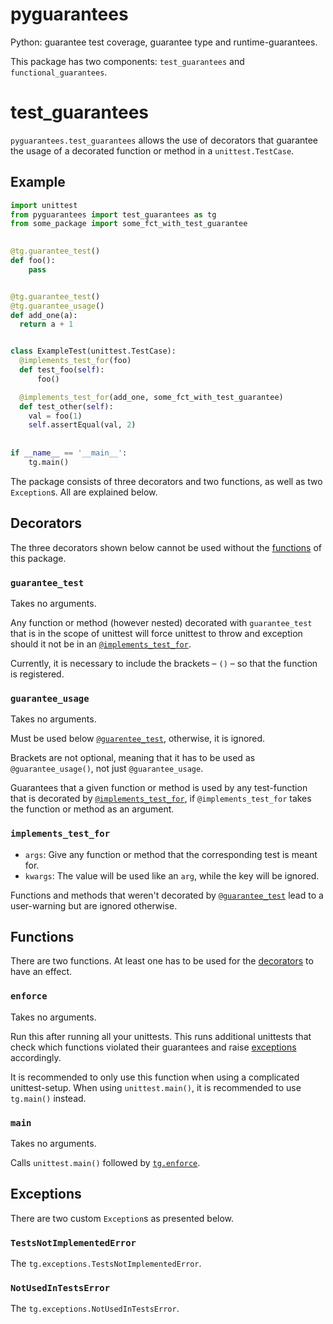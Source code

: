 # pyguarantees
Python: guarantee test coverage, guarantee type and runtime-guarantees.

This package has two components: `test_guarantees` and `functional_guarantees`.

# test_guarantees

`pyguarantees.test_guarantees` allows the use of decorators that guarantee the
usage of a decorated function or method in a `unittest.TestCase`. 

## Example

```python 
import unittest
from pyguarantees import test_guarantees as tg
from some_package import some_fct_with_test_guarantee
 

@tg.guarantee_test()
def foo():
    pass


@tg.guarantee_test()
@tg.guarantee_usage()
def add_one(a):
  return a + 1


class ExampleTest(unittest.TestCase):
  @implements_test_for(foo)
  def test_foo(self):
      foo()

  @implements_test_for(add_one, some_fct_with_test_guarantee)
  def test_other(self):
    val = foo(1)
    self.assertEqual(val, 2)
    
    
if __name__ == '__main__':
    tg.main()
```

The package consists of three decorators and two functions, as well as two `Exception`s.
All are explained below.

## Decorators

The three decorators shown below cannot be used without the [functions](#functions) 
of this package.

### `guarantee_test`

Takes no arguments.

Any function or method (however nested) decorated with `guarantee_test`
that is in the scope of unittest will force unittest to throw and exception should 
it not be in an [`@implements_test_for`](#implements-test-for).

Currently, it is necessary to include the brackets &ndash; `()` &ndash; so that 
the function is registered. 

### `guarantee_usage`

Takes no arguments.

Must be used below [`@guarentee_test`](#guarantee-test), otherwise, it is ignored.

Brackets are not optional, meaning that it has to be used as 
`@guarantee_usage()`, not just `@guarantee_usage`.

Guarantees that a given function or method is used by any test-function
that is decorated by [`@implements_test_for`](#implements-test-for), if 
`@implements_test_for` takes the function or method as an argument.


### `implements_test_for`

- `args`: Give any function or method that the corresponding test is meant for.
- `kwargs`: The value will be used like an `arg`, while the key will be ignored.

Functions and methods that weren't decorated by [`@guarantee_test`](#guarantee-test) 
lead to a user-warning but are ignored otherwise.

## Functions

There are two functions. At least one has to be used for the [decorators](#decorators)
to have an effect.

### `enforce`

Takes no arguments.

Run this after running all your unittests. This runs additional unittests that 
check which functions violated their guarantees and raise [exceptions](#exceptions) 
accordingly.

It is recommended to only use this function when using a complicated unittest-setup.
When using `unittest.main()`, it is recommended to use `tg.main()` instead.

### `main`

Takes no arguments.

Calls `unittest.main()` followed by [`tg.enforce`](#enforce).

## Exceptions

There are two custom `Exception`s as presented below.

### `TestsNotImplementedError`

The `tg.exceptions.TestsNotImplementedError`.

### `NotUsedInTestsError`

The `tg.exceptions.NotUsedInTestsError`.
